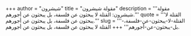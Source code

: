 +++
author = "شيشرون"
title = "مقولة شيشرون"
description = '''مقولة شيشرون: القتلة لا يبحثون عن فلسفة، بل يبحثون عن أجورهم.'''
quote = '''القتلة لا يبحثون عن فلسفة، بل يبحثون عن أجورهم.'''
slug = '''القتلة-لا-يبحثون-عن-فلسفة،-بل-يبحثون-عن-أجورهم'''
+++
القتلة لا يبحثون عن فلسفة، بل يبحثون عن أجورهم.
